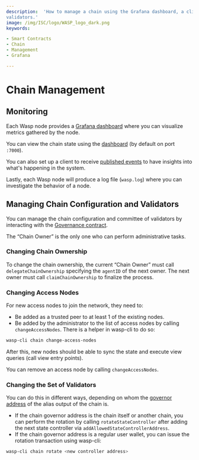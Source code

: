 ```yaml
---
description:  'How to manage a chain using the Grafana dashboard, a client to receive published events, logging, and
validators.'
image: /img/ISC/logo/WASP_logo_dark.png
keywords:

- Smart Contracts
- Chain
- Management
- Grafana

---
```


# Chain Management

## Monitoring

Each Wasp node provides a [Grafana dashboard](./running-a-node.md#grafana) where you can visualize metrics gathered by
the node.

You can view the chain state using the [dashboard](./running-a-node.md#dashboard) (by default on port `:7000`).

You can also set up a client to receive [published events](./running-a-node.md#publisher) to have insights into what's
happening in the system.

Lastly, each Wasp node will produce a log file (`wasp.log`) where you can investigate the behavior of a node.

## Managing Chain Configuration and Validators

You can manage the chain configuration and committee of validators by interacting with
the [Governance contract](../core_concepts/core_contracts/governance.md).

The “Chain Owner” is the only one who can perform administrative tasks.

### Changing Chain Ownership

To change the chain ownership, the current “Chain Owner” must call `delegateChainOwnership` specifying the `agentID` of
the next owner. The next owner must call `claimChainOwnership` to finalize the process.

### Changing Access Nodes

For new access nodes to join the network, they need to:

- Be added as a trusted peer to at least 1 of the existing nodes.
- Be added by the administrator to the list of access nodes by calling `changeAccessNodes`. There is a helper in
  wasp-cli to do so:

```bash
wasp-cli chain change-access-nodes
```

After this, new nodes should be able to sync the state and execute view queries (call view entry points).

You can remove an access node by calling `changeAccessNodes`.

### Changing the Set of Validators

You can do this in different ways, depending on whom the
[governor address](https://wiki.iota.org/introduction/develop/explanations/ledger/alias) of the alias output of the
chain is.

- If the chain governor address is the chain itself or another chain, you can perform the rotation by calling
  `rotateStateController` after adding the next state controller via `addAllowedStateControllerAddress`.
- If the chain governor address is a regular user wallet, you can issue the rotation transaction using wasp-cli:

```bash
wasp-cli chain rotate <new controller address>
```




